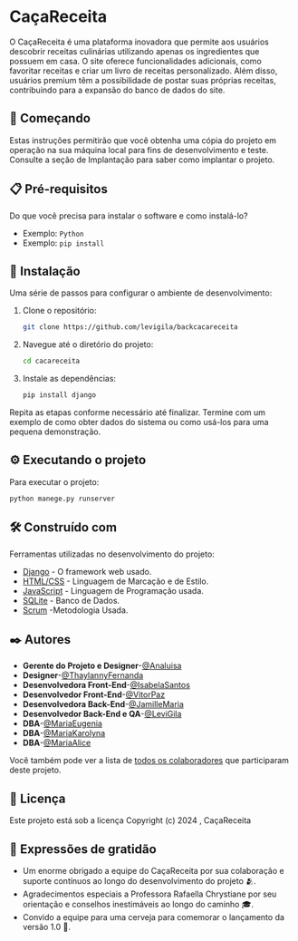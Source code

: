 # CaçaReceita

O CaçaReceita é uma plataforma inovadora que permite aos usuários descobrir receitas culinárias utilizando apenas os ingredientes que possuem em casa. O site oferece funcionalidades adicionais, como favoritar receitas e criar um livro de receitas personalizado. Além disso, usuários premium têm a possibilidade de postar suas próprias receitas, contribuindo para a expansão do banco de dados do site.

## 🚀 Começando

Estas instruções permitirão que você obtenha uma cópia do projeto em operação na sua máquina local para fins de desenvolvimento e teste. Consulte a seção de Implantação para saber como implantar o projeto.

## 📋 Pré-requisitos

Do que você precisa para instalar o software e como instalá-lo?

- Exemplo: `Python` 
- Exemplo: `pip install`

## 🔧 Instalação

Uma série de passos para configurar o ambiente de desenvolvimento:

1. Clone o repositório:
   
   ```bash
   git clone https://github.com/levigila/backcacareceita
   ```
3. Navegue até o diretório do projeto:
   
   ```bash
   cd cacareceita
   ```
4. Instale as dependências:
   
   ```bash
   pip install django
   ```

Repita as etapas conforme necessário até finalizar. Termine com um exemplo de como obter dados do sistema ou como usá-los para uma pequena demonstração.

## ⚙️ Executando o projeto

Para executar o projeto:

```
python manege.py runserver
```

## 🛠️ Construído com

Ferramentas utilizadas no desenvolvimento do projeto:

- [Django](https://www.djangoproject.com/) - O framework web usado.
- [HTML/CSS](https://www.w3schools.com/) - Linguagem de Marcação e de Estilo.
- [JavaScript](https://nodejs.org/en) - Linguagem de Programação usada.
- [SQLite](https://www.sqlite.org/) - Banco de Dados.
- [Scrum](https://www.googleadservices.com/pagead/aclk?sa=L&ai=DChcSEwinrvej15yGAxUcmMIIHYzWBucYABABGgJqZg&ase=2&gclid=Cj0KCQjw6auyBhDzARIsALIo6v_1oS74YLYI0_rAoG34b_08EsncSOAxmRVXCbLQ7WKUCEe_mgC2RAgaAscSEALw_wcB&ohost=www.google.com&cid=CAESVuD2E7TzYd3ZhzeukkUAE8AHKsL4C0FSqX5TTPi8STQdd6QkzCUkxNdiIiNNvDm3v585lJL5-NOVgTLTMjLXRIIiyrrt_FwtmEFlw_29thSVY3bxBnD4&sig=AOD64_1i_LYwuAc9y78XJnpCqpmVLZNbzA&q&nis=4&adurl&ved=2ahUKEwjCie2j15yGAxVkqJUCHbaAADwQ0Qx6BAgFEAE) -Metodologia Usada.

## ✒️ Autores

- **Gerente do Projeto e Designer**-[@Analuisa](https://www.linkedin.com/in/lu%C3%ADsa-ferreira-3316a0218/)
- **Designer**-[@ThaylannyFernanda](https://www.linkedin.com/in/thaylanny-fernanda-742b7a251/)
- **Desenvolvedora Front-End**-[@IsabelaSantos](https://www.linkedin.com/in/isabeladsilvati/)
- **Desenvolvedor Front-End**-[@VitorPaz](https://www.linkedin.com/in/viipaxx/)
- **Desenvolvedora Back-End**-[@JamilleMaria](https://www.linkedin.com/in/jamille-maria-815215249/)
- **Desenvolvedor Back-End e QA**-[@LeviGila](https://www.linkedin.com/in/levi-gila/)
- **DBA**-[@MariaEugenia](https://www.linkedin.com/in/maria-eugenia-98a6a91ab/)
- **DBA**-[@MariaKarolyna](https://www.linkedin.com/in/karolyna-rolim-1bb862237/)
- **DBA**-[@MariaAlice](https://www.linkedin.com/in/alice-dantas-343a11219/)
  
Você também pode ver a lista de [todos os colaboradores](https://github.com/levigila/backcacareceita/graphs/contributors) que participaram deste projeto.

## 📄 Licença

Este projeto está sob a licença 
Copyright (c) 2024 , CaçaReceita 

## 🎁 Expressões de gratidão

- Um enorme obrigado a equipe do CaçaReceita por sua colaboração e suporte contínuos ao longo do desenvolvimento do projeto 🫂.
- Agradecimentos especiais a Professora Rafaella Chrystiane por seu orientação e conselhos inestimáveis ao longo do caminho 🎓.
- Convido a equipe para uma cerveja para comemorar o lançamento da versão 1.0 🍺.
